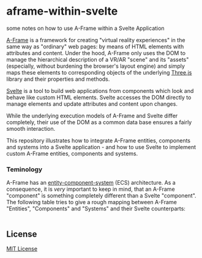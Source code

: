 # aframe-within-svelte #

some notes on how to use A-Frame within a Svelte Application

[A-Frame](https://github.com/aframevr/aframe) is a framework for creating "virtual reality experiences" in the same way as "ordinary" web pages: by means of HTML elements with attributes and content. Under the hood, A-Frame only uses the DOM to manage the hierarchical description of a VR/AR "scene" and its "assets" (especially, without burdening the browser's layout engine) and simply maps these elements to corresponding objects of the underlying [Three.js](https://github.com/mrdoob/three.js/) library and their properties and methods.

[Svelte](https://github.com/sveltejs/svelte) is a tool to build web applications from components which look and behave like custom HTML elements. Svelte accesses the DOM directly to manage elements and update attributes and content upon changes.

While the underlying execution models of A-Frame and Svelte differ completely, their use of the DOM as a common data base ensures a fairly smooth interaction.

This repository illustrates how to integrate A-Frame entities, components and systems into a Svelte application - and how to use Svelte to implement custom A-Frame entities, components and systems.

### Teminology ###

A-Frame has an [entity-component-system](https://aframe.io/docs/1.3.0/introduction/entity-component-system.html) (ECS) architecture. As a consequence, it is _very_ important to keep in mind, that an A-Frame "component" is something completely different than a Svelte "component". The following table tries to give a rough mapping between A-Frame "Entities", "Components" and "Systems" and their Svelte counterparts:

<table>
</table>

## License ##

[MIT License](LICENSE.md)
